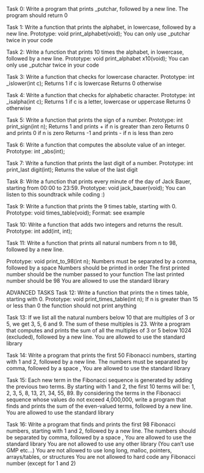 Task 0:
Write a program that prints _putchar, followed by a new line.
The program should return 0

Task 1:
Write a function that prints the alphabet, in lowercase, followed by a new line.
Prototype: void print_alphabet(void);
You can only use _putchar twice in your code

Task 2:
Write a function that prints 10 times the alphabet, in lowercase, followed by a new line.
Prototype: void print_alphabet x10(void);
You can only use _putchar twice in your code

Task 3:
Write a function that checks for lowercase character.
Prototype: int _islower(int c);
Returns 1 if c is lowercase
Returns 0 otherwise

Task 4:
Write a function that checks for alphabetic character.
Prototype: int _isalpha(int c);
Returns 1 if c is a letter, lowercase or uppercase
Returns 0 otherwise

Task 5:
Write a function that prints the sign of a number.
Prototype: int print_sign(int n);
Returns 1 and prints + if n is greater than zero
Returns 0 and prints 0 if n is zero
Returns -1 and prints - if n is less than zero

Task 6:
Write a function that computes the absolute value of an integer.
Prototype: int _abs(int);

Task 7:
Write a function that prints the last digit of a number.
Prototype: int print_last digit(int);
Returns the value of the last digit

Task 8:
Write a function that prints every minute of the day of Jack Bauer, starting from 00:00 to 23:59.
Prototype: void jack_bauer(void);
You can listen to this soundtrack while coding :)

Task 9:
Write a function that prints the 9 times table, starting with 0.
Prototype: void times_table(void);
Format: see example

Task 10:
Write a function that adds two integers and returns the result.
Prototype: int add(int, int);

Task 11:
Write a function that prints all natural numbers from n to 98, followed by a new line.



Prototype: void print_to_98(int n);
Numbers must be separated by a comma, followed by a space
Numbers should be printed in order
The first printed number should be the number passed to your function
The last printed number should be 98
You are allowed to use the standard library

ADVANCED TASKS
Task 12:
Write a function that prints the n times table, starting with 0.
Prototype: void print_times_table(int n);
If n is greater than 15 or less than 0 the function should not print anything

Task 13:
If we list all the natural numbers below 10 that are multiples of 3 or 5, we get 3, 5, 6 and 9. The sum of these multiples is 23. Write a program that computes and prints the sum of all the multiples of 3 or 5 below 1024 (excluded), followed by a new line.
You are allowed to use the standard library

Task 14:
Write a program that prints the first 50 Fibonacci numbers, starting with 1 and 2, followed by a new line.
The numbers must be separated by comma, followed by a space , 
You are allowed to use the standard library

Task 15:
Each new term in the Fibonacci sequence is generated by adding the previous two terms. By starting with 1 and 2, the first 10 terms will be: 1, 2, 3, 5, 8, 13, 21, 34, 55, 89. By considering the terms in the Fibonacci sequence whose values do not exceed 4,000,000, write a program that finds and prints the sum of the even-valued terms, followed by a new line.
You are allowed to use the standard library

Task 16:
Write a program that finds and prints the first 98 Fibonacci numbers, starting with 1 and 2, followed by a new line.
The numbers should be separated by comma, followed by a space ,
You are allowed to use the standard library
You are not allowed to use any other library (You can’t use GMP etc…)
You are not allowed to use long long, malloc, pointers, arrays/tables, or structures
You are not allowed to hard code any Fibonacci number (except for 1 and 2)
